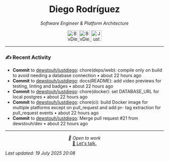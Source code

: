 
<div align="center" style="margin-top: 16px;">
<h1 align="center"><strong>Diego Rodríguez</strong></h1>
<i>Software Engineer & Platform Architecture</i>
<p></p>
  <a href="https://linkedin.com/in/bydiego" target="_blank">
    <img src="https://img.icons8.com/?size=100&id=8808&format=png&color=000000" alt="ByDiego LinkedIn" height="34" width="34">
</a>
<a href="https://www.fiverr.com/diego_roguez/" target="_blank">
    <img src="https://img.icons8.com/?size=100&id=14h574ySQ7kG&format=png&color=000000" alt="ByDiego Fiverr" height="34" width="34">
</a>

<a href="https://justdiego.com" target="_blank">
    <img src="https://img.icons8.com/?size=100&id=bAmuw2Fk26u0&format=png&color=000000" alt="JustDiego Website" height="34" width="34">
</a>

</div>

---

### ✍ Recent Activity


- <strong>Commit</strong> to <a href="https://github.com/dewstouh/justdiego">dewstouh/justdiego</a>: chore(deps/web): compile only on build to avoid needing a database connection • about 22 hours ago
- <strong>Commit</strong> to <a href="https://github.com/dewstouh/justdiego">dewstouh/justdiego</a>: docs(README): add video previews for testing, linting and badges • about 22 hours ago
- <strong>Commit</strong> to <a href="https://github.com/dewstouh/justdiego">dewstouh/justdiego</a>: chore(docker): set DATABASE_URL for local postgres • about 22 hours ago
- <strong>Commit</strong> to <a href="https://github.com/dewstouh/justdiego">dewstouh/justdiego</a>: chore(ci): build Docker image for multiple platforms except on pull_request and add pr- tag extraction for pull_request events • about 22 hours ago
- <strong>Commit</strong> to <a href="https://github.com/dewstouh/justdiego">dewstouh/justdiego</a>: Merge pull request #21 from dewstouh/dev • about 22 hours ago


---

<p align="center">
  <i>💼 Open to work</i><br>
  <a href="mailto:diego@justdiego.com">📧 Let's talk.</a>
</p>

*Last updated: 19 July 2025 20:08*   
